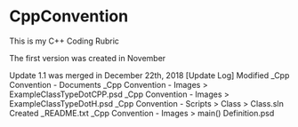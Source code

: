 # CppConvention
This is my C++ Coding Rubric

The first version was created in November

Update 1.1 was merged in December 22th, 2018
[Update Log]
Modified
_Cpp Convention - Documents
_Cpp Convention - Images > ExampleClassTypeDotCPP.psd
_Cpp Convention - Images > ExampleClassTypeDotH.psd
_Cpp Convention - Scripts > Class > Class.sln
Created
_README.txt
_Cpp Convention - Images > main() Definition.psd
